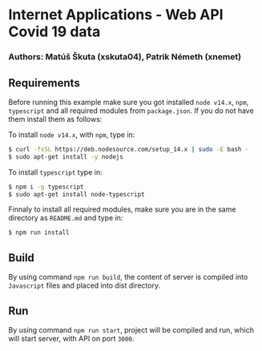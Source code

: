 # Internet Applications - Web API Covid 19 data

### Authors: Matúš Škuta (xskuta04), Patrik Németh (xnemet)

## Requirements

Before running this example make sure you got installed `node v14.x`, `npm`, `typescript` and all required modules from `package.json`. If you do not have them install them as follows:

To install `node v14.x`, with `npm`, type in:

```Bash
$ curl -fsSL https://deb.nodesource.com/setup_14.x | sudo -E bash -
$ sudo apt-get install -y nodejs
```

To install `typescript` type in:
```Bash
$ npm i -g typescript
$ sudo apt-get install node-typescript
```

Finnaly to install all required modules, make sure you are in the same directory as `README.md` and type in:
```Bash
$ npm run install
```

## Build

By using command `npm run build`, the content of server is compiled into `Javascript` files and placed into dist directory.

## Run

By using command `npm run start`, project will be compiled and run, which will start server, with API on port `3000`.
